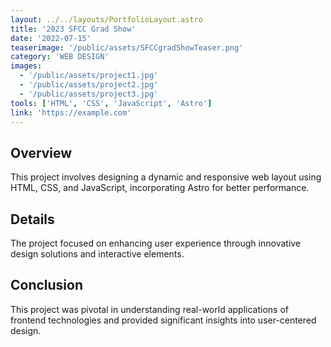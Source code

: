 ```yaml
---
layout: ../../layouts/PortfolioLayout.astro
title: '2023 SFCC Grad Show'
date: '2022-07-15'
teaserimage: '/public/assets/SFCCgradShowTeaser.png'
category: 'WEB DESIGN'
images:
  - '/public/assets/project1.jpg'
  - '/public/assets/project2.jpg'
  - '/public/assets/project3.jpg'
tools: ['HTML', 'CSS', 'JavaScript', 'Astro']
link: 'https://example.com'
---
```

## Overview
This project involves designing a dynamic and responsive web layout using HTML, CSS, and JavaScript, incorporating Astro for better performance.

## Details
The project focused on enhancing user experience through innovative design solutions and interactive elements.

## Conclusion
This project was pivotal in understanding real-world applications of frontend technologies and provided significant insights into user-centered design.
